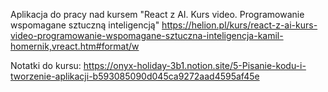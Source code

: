 Aplikacja do pracy nad kursem "React z AI. Kurs video. Programowanie wspomagane sztuczną inteligencją"
https://helion.pl/kurs/react-z-ai-kurs-video-programowanie-wspomagane-sztuczna-inteligencja-kamil-homernik,vreact.htm#format/w

Notatki do kursu:
https://onyx-holiday-3b1.notion.site/5-Pisanie-kodu-i-tworzenie-aplikacji-b593085090d045ca9272aad4595af45e
